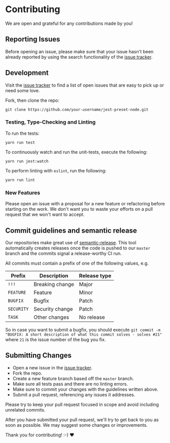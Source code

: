 # Contributing
We are open and grateful for any contributions made by you!

## Reporting Issues
Before opening an issue, please make sure that your issue hasn't been already reported by using the search functionality of the [issue tracker](https://github.com/ImmoweltGroup/jest-preset-node/issues).

## Development
Visit the [issue tracker](https://github.com/ImmoweltGroup/jest-preset-node/issues) to find a list of open issues that are easy to pick up or need some love.

Fork, then clone the repo:
```
git clone https://github.com/your-username/jest-preset-node.git
```

### Testing, Type-Checking and Linting
To run the tests:
```
yarn run test
```

To continuously watch and run the unit-tests, execute the following:
```
yarn run jest:watch
```

To perform linting with `eslint`, run the following:
```
yarn run lint
```

### New Features
Please open an issue with a proposal for a new feature or refactoring before starting on the work. We don't want you to waste your efforts on a pull request that we won't want to accept.

## Commit guidelines and semantic release
Our repositories make great use of [semantic-release](https://github.com/semantic-release/semantic-release). This tool automatically creates releases once the code is pushed to our `master` branch and the commits signal a release-worthy CI run.

All commits must contain a prefix of one of the following values, e.g.

| Prefix        | Description     | Release type  |
| ------------- | --------------- | ------------- |
| `!!!`         | Breaking change | Major         |
| `FEATURE`     | Feature         | Minor         |
| `BUGFIX`      | Bugfix          | Patch         |
| `SECURITY`    | Security change | Patch         |
| `TASK`        | Other changes   | No release    |

So in case you want to submit a bugfix, you should execute `git commit -m "BUGFIX: A short description of what this commit solves - solves #21"` where `21` is the issue number of the bug you fix.

## Submitting Changes

* Open a new issue in the [issue tracker](https://github.com/ImmoweltGroup/jest-preset-node/issues).
* Fork the repo.
* Create a new feature branch based off the `master` branch.
* Make sure all tests pass and there are no linting errors.
* Make sure to commit your changes with the guidelines written above.
* Submit a pull request, referencing any issues it addresses.

Please try to keep your pull request focused in scope and avoid including unrelated commits.

After you have submitted your pull request, we'll try to get back to you as soon as possible. We may suggest some changes or improvements.

Thank you for contributing! :-) :heart:
